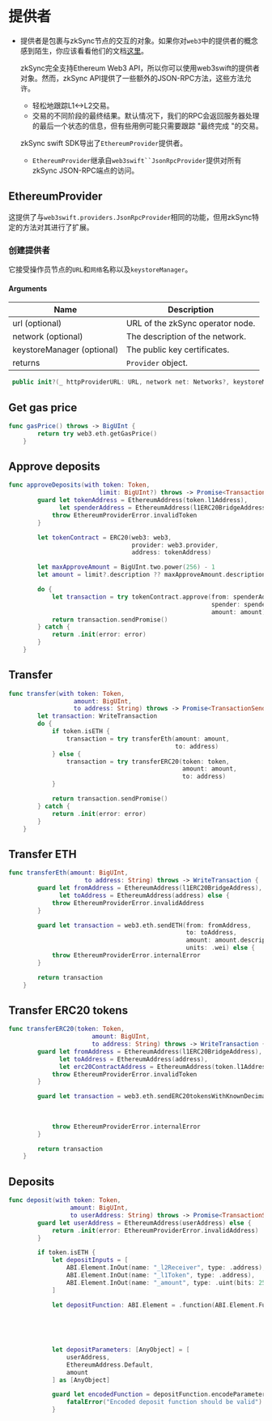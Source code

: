 # 提供者

- 提供者是包裹与zkSync节点的交互的对象。如果你对`web3`中的提供者的概念感到陌生，你应该看看他们的文档[这里](https://openbase.com/swift/web3swift/documentation)。
  
  zkSync完全支持Ethereum Web3 API，所以你可以使用web3swift的提供者对象。然而，zkSync API提供了一些额外的JSON-RPC方法，这些方法允许。
  
  - 轻松地跟踪L1<->L2交易。
  - 交易的不同阶段的最终结果。默认情况下，我们的RPC会返回服务器处理的最后一个状态的信息，但有些用例可能只需要跟踪 "最终完成 "的交易。
  
  zkSync swift SDK导出了`EthereumProvider`提供者。
  
  - `EthereumProvider`继承自`web3swift``JsonRpcProvider`提供对所有zkSync JSON-RPC端点的访问。

## EthereumProvider

这提供了与`web3swift.providers.JsonRpcProvider`相同的功能，但用zkSync特定的方法对其进行了扩展。

### 创建提供者

它接受操作员节点的`URL`和`网络`名称以及`keystoreManager`。

#### Arguments

| Name                       | Description                      |
| -------------------------- | -------------------------------- |
| url (optional)             | URL of the zkSync operator node. |
| network (optional)         | The description of the network.  |
| keystoreManager (optional) | The public key certificates.     |
| returns                    | `Provider` object.               |

```swift
 public init?(_ httpProviderURL: URL, network net: Networks?, keystoreManager manager: KeystoreManager? = nil)
```

## Get gas price

```swift
func gasPrice() throws -> BigUInt {
        return try web3.eth.getGasPrice()
    }
```

## Approve deposits

```swift
func approveDeposits(with token: Token,
                         limit: BigUInt?) throws -> Promise<TransactionSendingResult> {
        guard let tokenAddress = EthereumAddress(token.l1Address),
              let spenderAddress = EthereumAddress(l1ERC20BridgeAddress) else {
            throw EthereumProviderError.invalidToken
        }

        let tokenContract = ERC20(web3: web3,
                                  provider: web3.provider,
                                  address: tokenAddress)

        let maxApproveAmount = BigUInt.two.power(256) - 1
        let amount = limit?.description ?? maxApproveAmount.description

        do {
            let transaction = try tokenContract.approve(from: spenderAddress,
                                                        spender: spenderAddress,
                                                        amount: amount)
            return transaction.sendPromise()
        } catch {
            return .init(error: error)
        }
    }
```

## Transfer

```swift
func transfer(with token: Token,
                  amount: BigUInt,
                  to address: String) throws -> Promise<TransactionSendingResult> {
        let transaction: WriteTransaction
        do {
            if token.isETH {
                transaction = try transferEth(amount: amount,
                                              to: address)
            } else {
                transaction = try transferERC20(token: token,
                                                amount: amount,
                                                to: address)
            }

            return transaction.sendPromise()
        } catch {
            return .init(error: error)
        }
    }
```

## Transfer ETH

```swift
func transferEth(amount: BigUInt,
                     to address: String) throws -> WriteTransaction {
        guard let fromAddress = EthereumAddress(l1ERC20BridgeAddress),
              let toAddress = EthereumAddress(address) else {
            throw EthereumProviderError.invalidAddress
        }

        guard let transaction = web3.eth.sendETH(from: fromAddress,
                                                 to: toAddress,
                                                 amount: amount.description,
                                                 units: .wei) else {
            throw EthereumProviderError.internalError
        }

        return transaction
    }
```

## Transfer ERC20 tokens

```swift
func transferERC20(token: Token,
                       amount: BigUInt,
                       to address: String) throws -> WriteTransaction {
        guard let fromAddress = EthereumAddress(l1ERC20BridgeAddress),
              let toAddress = EthereumAddress(address),
              let erc20ContractAddress = EthereumAddress(token.l1Address) else {
            throw EthereumProviderError.invalidToken
        }

        guard let transaction = web3.eth.sendERC20tokensWithKnownDecimals(tokenAddress: erc20ContractAddress,
                                                                          from: fromAddress,
                                                                          to: toAddress,
                                                                          amount: amount) else {
            throw EthereumProviderError.internalError
        }

        return transaction
    }
```

## Deposits

```swift
func deposit(with token: Token,
                 amount: BigUInt,
                 to userAddress: String) throws -> Promise<TransactionSendingResult> {
        guard let userAddress = EthereumAddress(userAddress) else {
            return .init(error: EthereumProviderError.invalidAddress)
        }

        if token.isETH {
            let depositInputs = [
                ABI.Element.InOut(name: "_l2Receiver", type: .address),
                ABI.Element.InOut(name: "_l1Token", type: .address),
                ABI.Element.InOut(name: "_amount", type: .uint(bits: 256))
            ]

            let depositFunction: ABI.Element = .function(ABI.Element.Function(name: "deposit",
                                                                              inputs: depositInputs,
                                                                              outputs: [],
                                                                              constant: false,
                                                                              payable: false))

            let depositParameters: [AnyObject] = [
                userAddress,
                EthereumAddress.Default,
                amount
            ] as [AnyObject]

            guard let encodedFunction = depositFunction.encodeParameters(depositParameters) else {
                fatalError("Encoded deposit function should be valid")
            }
```
